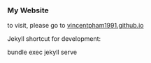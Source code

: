 ### My Website

to visit, please go to [vincentpham1991.github.io](https://vincentpham1991.github.io)

Jekyll shortcut for development:

bundle exec jekyll serve